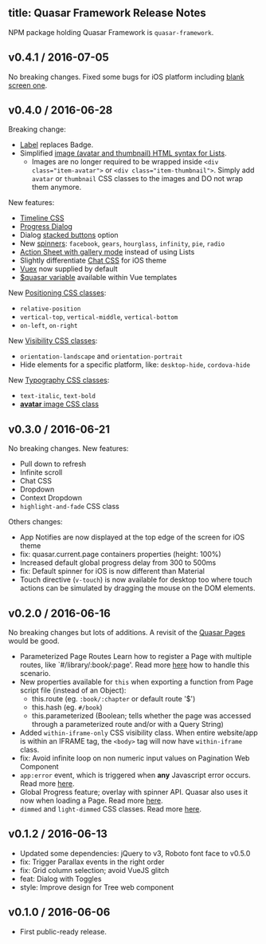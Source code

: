 title: Quasar Framework Release Notes
---
NPM package holding Quasar Framework is `quasar-framework`.

## v0.4.1 / 2016-07-05

No breaking changes.
Fixed some bugs for iOS platform including [blank screen  one](https://github.com/rstoenescu/quasar-framework/issues/10).

## v0.4.0 / 2016-06-28
Breaking change:
  * [Label](/components/label.html) replaces Badge.
  * Simplified [image (avatar and thumbnail) HTML syntax for Lists](/components/list.html#List-with-Images).
    * Images are no longer required to be wrapped inside `<div class="item-avatar">` or `<div class="item-thumbnail">`. Simply add `avatar` or `thumbnail` CSS classes to the images and DO not wrap them anymore.

New features:
  * [Timeline CSS](/components/timeline.html)
  * [Progress Dialog](/components/dialog.html#Progress)
  * Dialog [stacked buttons](/components/dialog.html#Components) option
  * New [spinners](/components/spinners.html): `facebook`, `gears`, `hourglass`, `infinity`, `pie`, `radio`
  * [Action Sheet with gallery mode](/components/action-sheet.html#Basic-Usage) instead of using Lists
  * Slightly differentiate [Chat CSS](/components/chat.html) for iOS theme
  * [Vuex](/guide/vue-model-communication.html#Best-Solution-Vuex) now supplied by default
  * [$quasar variable](/guide/quasar-pages.html#quasar-variable) available within Vue templates

New [Positioning CSS classes](/api/css-positioning.html):
  * `relative-position`
  * `vertical-top`, `vertical-middle`, `vertical-bottom`
  * `on-left`, `on-right`

New [Visibility CSS classes](/api/css-visibility.html):
  * `orientation-landscape` and `orientation-portrait`
  * Hide elements for a specific platform, like: `desktop-hide`, `cordova-hide`

New [Typography CSS classes](/api/css-typography.html#CSS-Helper-Classes):
  * `text-italic`, `text-bold`
  * [**avatar** image CSS class](/components/image-gallery.html#Avatar-Images)

## v0.3.0 / 2016-06-21

No breaking changes.
New features:
  * Pull down to refresh
  * Infinite scroll
  * Chat CSS
  * Dropdown
  * Context Dropdown
  * `highlight-and-fade` CSS class

Others changes:
  * App Notifies are now displayed at the top edge of the screen for iOS theme
  * fix: quasar.current.page containers properties (height: 100%)
  * Increased default global progress delay from 300 to 500ms
  * fix: Default spinner for iOS is now different than Material
  * Touch directive (`v-touch`) is now available for desktop too where touch actions can be simulated by dragging the mouse on the DOM elements.

## v0.2.0 / 2016-06-16

   No breaking changes but lots of additions.
   A revisit of the [Quasar Pages](/guide/quasar-pages.html) would be good.

  * Parameterized Page Routes
    Learn how to register a Page with multiple routes, like `#/library/:book/:page'. Read more [here](/guide/parameterized-page-routes.html) how to handle this scenario.
  * New properties available for `this` when exporting a function from Page script file (instead of an Object):
    * this.route (eg. `:book/:chapter` or default route '$')
    * this.hash (eg. `#/book`)
    * this.parameterized (Boolean; tells whether the page was accessed through a parameterized route and/or with a Query String)
  * Added `within-iframe-only` CSS visibility class. When entire website/app is within an IFRAME tag, the `<body>` tag will now have `within-iframe` class.
  * fix: Avoid infinite loop on non numeric input values on Pagination Web Component
  * `app:error` event, which is triggered when **any** Javascript error occurs. Read more [here](/api/js-events-list.html#Parameter-supplied-by-app-error).
  * Global Progress feature; overlay with spinner API. Quasar also uses it now when loading a Page. Read more [here](/api/js-global-progress.html).
  * `dimmed` and `light-dimmed` CSS classes. Read more [here](/api/css-visibility.html).

## v0.1.2 / 2016-06-13

  * Updated some dependencies: jQuery to v3, Roboto font face to v0.5.0
  * fix: Trigger Parallax events in the right order
  * fix: Grid column selection; avoid VueJS glitch
  * feat: Dialog with Toggles
  * style: Improve design for Tree web component

## v0.1.0 / 2016-06-06

  * First public-ready release.
